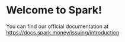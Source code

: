 # Welcome to Spark!
You can find our official documentation at https://docs.spark.money/issuing/introduction